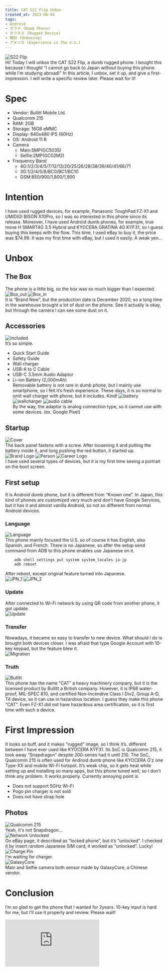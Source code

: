 ```yaml
---
title: CAT S22 Flip Unbox
created_at: 2023-06-04
tags:
- Android
- ガラホ (Dumb Phone)
- タフネス (Rugged Device)
- 開封 (Unboxing)
- アメリカ (Experience in The U.S.)
---
```

![S22 Flip](https://i.imgur.com/uZvJMlE.jpg)<br>
Hi! Today I will unbox the CAT S22 Flip, a dumb rugged phone. I bought this because I thought “I cannot go back to Japan without buying this phone while I’m studying abroad!” In this article, I unbox, set it up, and give a first-impression. I will write a specific review later. Please wait for it!

# Spec
- Vendor: Bullitt Mobile Ltd.
- Qualcomm 215
- RAM: 2GB
- Storage: 16GB eMMC
- Display: 640x480 IPS (60Hz)
- OS: Android 11 R
- Camera
  - Main:5MP(GC5035)
  - Selfie:2MP(GC02M2)
- Frequency Band
  - 4G:1/2/3/4/5/7/12/13/20/25/26/28/38/39/40/41/66/71
  - 3G:1/2/4/5/8/BC0/BC1/BC10
  - GSM:850/900/1,800/1,900 <br>

# Intention
I have used rugged devices, for example, Panasonic ToughPad FZ-X1 and UMIDIGI BISON X10Pro, so I was so interested in this phone since its release. Moreover, I have used Android dumb phones, for example, true move H SMART4G 3.5 Hybrid and KYOCERA GRATINA 4G KYF31, so I guess buying this keeps with the flow. This time, I used eBay to buy it, the price was $74.99. It was my first time with eBay, but I used it easily. A weak yen…

# Unbox
## The Box
The phone is a little big, so the box was so much bigger than I expected.<br>
![Box_out](https://i.imgur.com/CZuL852.jpg)
![Box_in](https://i.imgur.com/J7OqHLB.jpg)<br>
It is “Brand New”, but the production date is December 2020, so a long time in the warehouse brought a lot of dust on the phone. See it actually is okay, but through the camera I can see some dust on it.
## Accessories
![included](https://i.imgur.com/sETk3sl.jpg)<br>
It’s so simple.<br>
- Quick Start Guide
- Safety Guide
- Wall charger 
- USB-A to C Cable
- USB-C 3.5mm Audio Adaptor
- Li-ion Battery (2,000mAh) <br>
Removable battery is not rare in dumb phone, but I mainly use smartphone, so I felt it’s fresh experience. These days, it is so normal to omit wall charger with phone, but it includes. Kind!
![battery](https://i.imgur.com/24uDiNC.jpg)
![wallcharger](https://i.imgur.com/GczB0dV.jpg)
![audio cable](https://i.imgur.com/IqQTICP.png)<br>
By the way, the adaptor is analog connection type, so it cannot use with some devices. (ex. Google Pixel)
## Startup
![Cover](https://i.imgur.com/jwMcmHW.jpg)<br>
The back panel fastens with a screw. After loosening it and putting the battery inside it, and long pushing the red button, it started up.
<br>
![Brand Logo](https://i.imgur.com/vRgy1lL.jpg)
![Person](https://i.imgur.com/K6QnFBB.jpg)
![Career Logo](https://i.imgur.com/PBbwqaV.jpg)<br>
I have used several types of devices, but it is my first time seeing a portrait on the boot screen.

## First setup
It is Android dumb phone, but it is different from “Known one”. In Japan, this kind of phones are customized very much and don’t have Google Services, but it has it and almost vanilla Android, so not so different from normal Android devices.<br>
### Language
![Language](https://i.imgur.com/kIMiatK.jpg)<br>
This phone mainly focused the U.S. so of course it has English, also Spanish, and French. There is no Japanese, so after the setup send command from ADB to this phone enables use Japanese on it.<br>
```
    adb shell settings put system system_locales ja-jp
    adb reboot
```
After reboot, except original feature turned into Japanese.<br>
![JPN_1](https://i.imgur.com/xkfVYa9.png)
![JPN_2](https://i.imgur.com/ut8KHBR.png)<br>
### Update
After connected to Wi-Fi network by using QR code from another phone, it got update.<br>
![Update](https://i.imgur.com/LhgP982.jpg)<br>

### Transfer
Nowadays, it became so easy to transfer to new device. What should I do is brought both devices closer. I was afraid that type Google Account with 10-key keypad, but the feature blew it.<br>
![Migration](https://i.imgur.com/kultKdQ.jpg)
### Truth
![Bullitt](https://i.imgur.com/MAajszs.jpg)<br>
This phone has the name “CAT” a heavy machinery company, but it is the licensed product by Bullitt a British company. However, it is IP68 water-proof, MIL-SPEC 810, and certified Non-Incendive Class I Div2, Group A-D, T4 device, so it can use in hazardous location. I guess they make this phone “CAT”. Even FZ-X1 did not have hazardous area certification, so it is first time with such a device.

# First Impression
It looks so buff, and it makes “rugged” image, so I think it’s. different between I have ever used like KYOCERA KYF31. Its SoC is Qualcomm 215, it took away “Snapdragon” despite 200-series had it until 210. The SoC, Qualcomm 215 is often used for Android dumb phone like KYOCERA G’z one Type-XX and mobile Wi-Fi hotspot. It’s weak chip, so it gets heat while setting up and installing so many apps, but this phone tuned well, so I don’t think any problem. It works properly. Currently annoying point is
- Does not support 5GHz Wi-Fi
- Pogo pin charger is not sold
- Does not have strap hole<br>
  
## Photos
![Qualcomm 215](https://i.imgur.com/3M3v7hZ.png)<br>
Yeah, it's not Snapdragon...<br>
![Network Unlocked](https://i.imgur.com/dArir1K.png)<br>
On eBay page, it described as “locked phone”, but it’s “unlocked”. I checked it by insert random Japanese SIM card, it worked as “unlocked”. Lucky!<br>
![Charge Pin](https://i.imgur.com/kSfJT77.jpg)<br>
I'm waiting for charger.<br>
![GalaxyCore](https://i.imgur.com/rj5Xmf7.png)<br>
Main and Selfie camera both sensor made by GalaxyCore, a Chinese vendor.<br>

# Conclusion
I’m so glad to get the phone that I wanted for 2years. 10-key input is hard for me, but I’ll use it properly and review. Please wait!<br>
<iframe src="https://www.youtube.com/embed/jGCiLYh99Fo" title="YouTube video player" frameborder="0" allow="accelerometer; autoplay; clipboard-write; encrypted-media; gyroscope; picture-in-picture; web-share" allowfullscreen></iframe>